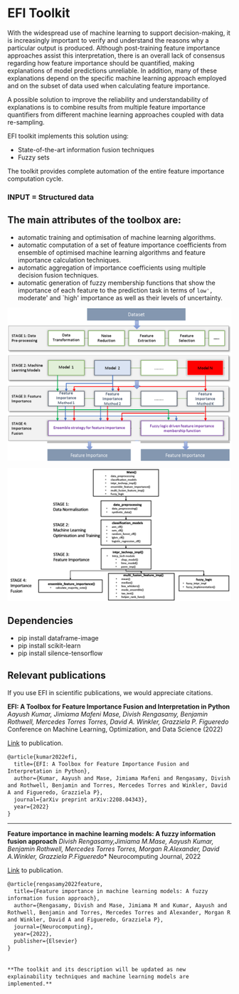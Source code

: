 # EFI Toolkit

With the widespread use of machine learning to support decision-making, it is increasingly important to verify and understand the reasons why a particular output is produced. Although post-training feature importance approaches assist this interpretation, there is an overall lack of consensus regarding how feature importance should be quantified, making explanations of model predictions unreliable. In addition, many of these explanations depend on the specific machine learning approach employed and on the subset of data used when calculating feature importance.

A possible solution to improve the reliability and understandability of explanations is to combine results from multiple feature importance quantifiers from different machine learning approaches coupled with data re-sampling. 

EFI toolkit implements this solution using:
- State-of-the-art information fusion techniques
- Fuzzy sets

The toolkit provides complete automation of the entire feature importance computation cycle. 

### INPUT = Structured data


## The main attributes of the toolbox are: 
- automatic training and optimisation of machine learning algorithms.
- automatic computation of a set of feature importance coefficients from ensemble of optimised machine learning algorithms and feature importance calculation techniques.
- automatic aggregation of importance coefficients using multiple decision fusion techniques.
- automatic generation of fuzzy membership functions that show the importance of each feature to the prediction task in terms of `low', `moderate' and `high' importance as well as their levels of uncertainty.

![alt text](https://github.com/jimmafeni/EFI-Toolbox/blob/main/featureimportance.png)

![alt text](https://github.com/jimmafeni/EFI-Toolbox/blob/main/fefitoolkit.PNG)


## Dependencies
- pip install dataframe-image
- pip install scikit-learn
- pip install silence-tensorflow


## Relevant publications

If you use EFI in scientific publications, we would appreciate citations.

**EFI: A Toolbox for Feature Importance Fusion and Interpretation in Python**
*Aayush Kumar, Jimiama Mafeni Mase, Divish Rengasamy, Benjamin Rothwell, Mercedes Torres Torres, David A. Winkler, Grazziela P. Figueredo*
Conference on Machine Learning, Optimization, and Data Science  (2022)

[Link](https://arxiv.org/abs/2208.04343) to publication.
```
@article{kumar2022efi,
  title={EFI: A Toolbox for Feature Importance Fusion and Interpretation in Python},
  author={Kumar, Aayush and Mase, Jimiama Mafeni and Rengasamy, Divish and Rothwell, Benjamin and Torres, Mercedes Torres and Winkler, David A and Figueredo, Grazziela P},
  journal={arXiv preprint arXiv:2208.04343},
  year={2022}
}
```

----------------------------------------

**Feature importance in machine learning models: A fuzzy information fusion approach**
*Divish Rengasamy,Jimiama M.Mase, Aayush Kumar, Benjamin Rothwell, Mercedes Torres Torres, Morgan R.Alexander, David A.Winkler, Grazziela P.Figueredo**
Neurocomputing Journal, 2022

[Link](https://www.sciencedirect.com/science/article/pii/S0925231222011584) to publication.
```
@article{rengasamy2022feature,
  title={Feature importance in machine learning models: A fuzzy information fusion approach},
  author={Rengasamy, Divish and Mase, Jimiama M and Kumar, Aayush and Rothwell, Benjamin and Torres, Mercedes Torres and Alexander, Morgan R and Winkler, David A and Figueredo, Grazziela P},
  journal={Neurocomputing},
  year={2022},
  publisher={Elsevier}
}


**The toolkit and its description will be updated as new explainability techniques and machine learning models are implemented.**
